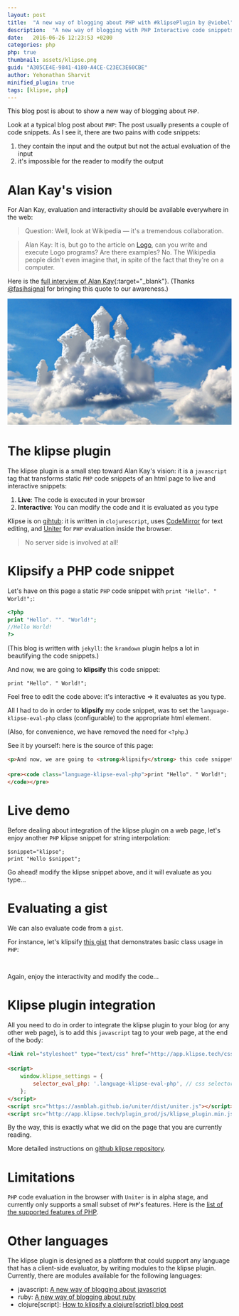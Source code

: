 ```yaml
---
layout: post
title:  "A new way of blogging about PHP with #klipsePlugin by @viebel"
description:  "A new way of blogging with PHP Interactive code snippets powered by the klipse plugin."
date:   2016-06-26 12:23:53 +0200
categories: php
php: true
thumbnail: assets/klipse.png
guid: "A305CE4E-9841-4180-A4CE-C23EC3E60CBE"
author: Yehonathan Sharvit
minified_plugin: true
tags: [klipse, php]
---
```


This blog post is about to show a new way of blogging about `PHP`.

Look at a typical blog post about `PHP`: The post usually presents a couple of code snippets. As I see it, there are two pains with code snippets:

1. they contain the input and the output but not the actual evaluation of the input
2. it's impossible for the reader to modify the output

# Alan Kay's vision

For Alan Kay, evaluation and interactivity should be available everywhere in the web:

>Question: Well, look at Wikipedia — it's a tremendous collaboration.

>Alan Kay: It is, but go to the article on [Logo](https://en.wikipedia.org/wiki/Logo_(programming_language)), can you write and execute Logo programs? Are there examples? No. The Wikipedia people didn't even imagine that, in spite of the fact that they're on a computer.

Here is the [full interview of Alan Kay](http://www.drdobbs.com/architecture-and-design/interview-with-alan-kay/240003442?pgno=2){:target="_blank"}. (Thanks [@fasihsignal](https://twitter.com/fasihsignal) for bringing this quote to our awareness.)

![dream](/assets/dream.jpg)

# The klipse plugin

The klipse plugin is a small step toward Alan Kay's vision: it is a `javascript` tag that transforms static `PHP` code snippets of an html page to live and interactive snippets:

1. **Live**: The code is executed in your browser
2. **Interactive**: You can modify the code and it is evaluated as you type

Klipse is on [gihtub](https://github.com/viebel/klipse): it is written in `clojurescript`, uses [CodeMirror](http://codemirror.net/) for text editing, and [Uniter](https://asmblah.github.io/uniter/) for `PHP` evaluation inside the browser. 

> No server side is involved at all!


# Klipsify a PHP code snippet

Let's have on this page a static `PHP` code snippet with `print "Hello". " World!";`:

~~~php
<?php
print "Hello". "". "World!";
//Hello World!
?>
~~~

(This blog is written with `jekyll`: the `kramdown` plugin helps a lot in beautifying the code snippets.)

And now, we are going to **klipsify** this code snippet:

~~~klipse-eval-php
print "Hello". " World!";
~~~

Feel free to edit the code above: it's interactive => it evaluates as you type.

All I had to do in order to **klipsify** my code snippet, was to set the `language-klipse-eval-php` class (configurable) to the appropriate html element.

(Also, for convenience, we have removed the need for `<?php`.)

See it by yourself: here is the source of this page:

~~~html
<p>And now, we are going to <strong>klipsify</strong> this code snippet:</p>

<pre><code class="language-klipse-eval-php">print "Hello". " World!";
</code></pre>
~~~


# Live demo

Before dealing about integration of the klipse plugin on a web page, let's enjoy another `PHP` klipse snippet for string interpolation:

~~~klipse-eval-php
$snippet="klipse";
print "Hello $snippet";
~~~

Go ahead! modify the klipse snippet above, and it will evaluate as you type...

# Evaluating a gist

We can also evaluate code from a `gist`.

For instance, let's klipsify [this gist](https://gist.github.com/viebel/0f0934176da071ce4d9b8f488f246f24) that demonstrates basic class usage in `PHP`:

<pre>
<div class="language-klipse-eval-php" data-gist-id="viebel/0f0934176da071ce4d9b8f488f246f24"></div>
</pre>

Again, enjoy the interactivity and modify the code...

# Klipse plugin integration

All you need to do in order to integrate the klipse plugin to your blog (or any other web page), is to add this `javascript` tag to your web page, at the end of the body:

~~~html
<link rel="stylesheet" type="text/css" href="http://app.klipse.tech/css/codemirror.css">

<script>
    window.klipse_settings = {
        selector_eval_php: '.language-klipse-eval-php', // css selector for the html elements you want to klipsify
    };
</script>
<script src="https://asmblah.github.io/uniter/dist/uniter.js"></script>
<script src="http://app.klipse.tech/plugin_prod/js/klipse_plugin.min.js"></script>
~~~

By the way, this is exactly what we did on the page that you are currently reading.

More detailed instructions on [github klipse repository](https://github.com/viebel/klipse).

# Limitations

`PHP` code evaluation in the browser with `Uniter` is in alpha stage, and currently only supports a small subset of `PHP`'s features. Here is the [list of the supported features of PHP](https://github.com/asmblah/uniter#features).



# Other languages

The klipse plugin is designed as a platform that could support any language that has a client-side evaluator, by writing modules to the klipse plugin. Currently, there are modules available for the following languages: 

- javascript: [A new way of blogging about javascript](http://blog.klipse.tech/javascript/2016/06/20/blog-javascript.html)
- ruby: [A new way of blogging about ruby](http://blog.klipse.tech/ruby/2016/06/20/blog-ruby.html)
- clojure[script]: [How to klipsify a clojure[script] blog post](http://blog.klipse.tech/clojure/2016/06/07/klipse-plugin-tuto.html)



